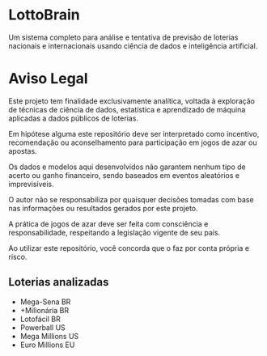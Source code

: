 # LottoBrain

Um sistema completo para análise e tentativa de previsão de loterias nacionais e internacionais usando ciência de dados e inteligência artificial.


# Aviso Legal

Este projeto tem finalidade exclusivamente analítica, voltada à exploração de técnicas de ciência de dados, estatística e aprendizado de máquina aplicadas a dados públicos de loterias.

Em hipótese alguma este repositório deve ser interpretado como incentivo, recomendação ou aconselhamento para participação em jogos de azar ou apostas.

Os dados e modelos aqui desenvolvidos não garantem nenhum tipo de acerto ou ganho financeiro, sendo baseados em eventos aleatórios e imprevisíveis.

O autor não se responsabiliza por quaisquer decisões tomadas com base nas informações ou resultados gerados por este projeto.

A prática de jogos de azar deve ser feita com consciência e responsabilidade, respeitando a legislação vigente de seu país.

Ao utilizar este repositório, você concorda que o faz por conta própria e risco.


## Loterias analizadas

- Mega-Sena BR
- +Milionária BR
- Lotofácil BR
- Powerball US
- Mega Millions US
- Euro Millions EU